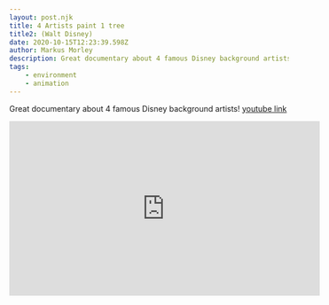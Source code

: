 ```yaml
---
layout: post.njk
title: 4 Artists paint 1 tree
title2: (Walt Disney)
date: 2020-10-15T12:23:39.598Z
author: Markus Morley
description: Great documentary about 4 famous Disney background artists! Great documentary about 4 famous Disney background artists! Great documentary about 4 famous Disney background artists! Great documentary about 4 famous Disney background artists!
tags:
    - environment
    - animation
---
```


Great documentary about 4 famous Disney background artists!
[youtube link](https://www.youtube.com/watch?v=9Dg8w6gk4cE)

<iframe width="560" height="315" src="https://www.youtube.com/embed/9Dg8w6gk4cE" frameborder="0" allow="accelerometer; autoplay; clipboard-write; encrypted-media; gyroscope; picture-in-picture" allowfullscreen></iframe>
